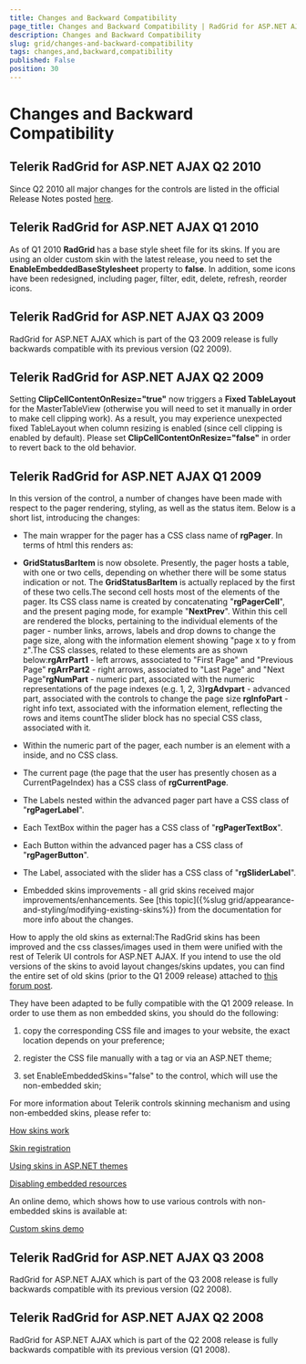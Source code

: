 ```yaml
---
title: Changes and Backward Compatibility
page_title: Changes and Backward Compatibility | RadGrid for ASP.NET AJAX Documentation
description: Changes and Backward Compatibility
slug: grid/changes-and-backward-compatibility
tags: changes,and,backward,compatibility
published: False
position: 30
---
```


# Changes and Backward Compatibility



## Telerik RadGrid for ASP.NET AJAX Q2 2010

Since Q2 2010 all major changes for the controls are listed in the official Release Notes posted [here](http://www.telerik.com/products/aspnet-ajax/whats-new/release-history.aspx).

## Telerik RadGrid for ASP.NET AJAX Q1 2010

As of Q1 2010 **RadGrid** has a base style sheet file for its skins. If you are using an older custom skin with the latest release, you need to set the **EnableEmbeddedBaseStylesheet** property to **false**. In addition, some icons have been redesigned, including pager, filter, edit, delete, refresh, reorder icons.

## Telerik RadGrid for ASP.NET AJAX Q3 2009

RadGrid for ASP.NET AJAX which is part of the Q3 2009 release is fully backwards compatible with its previous version (Q2 2009).

## Telerik RadGrid for ASP.NET AJAX Q2 2009

Setting **ClipCellContentOnResize="true"** now triggers a **Fixed TableLayout** for the MasterTableView (otherwise you will need to set it manually in order to make cell clipping work). As a result, you may experience unexpected fixed TableLayout when column resizing is enabled (since cell clipping is enabled by default). Please set **ClipCellContentOnResize="false"** in order to revert back to the old behavior.

## Telerik RadGrid for ASP.NET AJAX Q1 2009

In this version of the control, a number of changes have been made with respect to the pager rendering, styling, as well as the status item. Below is a short list, introducing the changes:

* The main wrapper for the pager has a CSS class name of **rgPager**. In terms of html this renders as:<tr class="rgPager">

* **GridStatusBarItem** is now obsolete. Presently, the pager hosts a table, with one or two cells, depending on whether there will be some status indication or not. The **GridStatusBarItem** is actually replaced by the first of these two cells.The second cell hosts most of the elements of the pager. Its CSS class name is created by concatenating "**rgPagerCell**", and the present paging mode, for example "**NextPrev**". Within this cell are rendered the blocks, pertaining to the individual elements of the pager - number links, arrows, labels and drop downs to change the page size, along with the information element showing "page x to y from z".The CSS classes, related to these elements are as shown below:**rgArrPart1** - left arrows, associated to "First Page" and "Previous Page" **rgArrPart2** - right arrows, associated to "Last Page" and "Next Page"**rgNumPart** - numeric part, associated with the numeric representations of the page indexes (e.g. 1, 2, 3)**rgAdvpart** - advanced part, associated with the controls to change the page size **rgInfoPart** - right info text, associated with the information element, reflecting the rows and items countThe slider block has no special CSS class, associated with it.

* Within the numeric part of the pager, each number is an **<a>** element with a <span> inside, and no CSS class.

* The current page (the page that the user has presently chosen as a CurrentPageIndex) has a CSS class of **rgCurrentPage**.

* The Labels nested within the advanced pager part have a CSS class of "**rgPagerLabel**".

* Each TextBox within the pager has a CSS class of "**rgPagerTextBox**".

* Each Button within the advanced pager has a CSS class of "**rgPagerButton**".

* The Label, associated with the slider has a CSS class of "**rgSliderLabel**".

* Embedded skins improvements - all grid skins received major improvements/enhancements. See [this topic]({%slug grid/appearance-and-styling/modifying-existing-skins%}) from the documentation for more info about the changes.

How to apply the old skins as external:The RadGrid skins has been improved and the css classes/images used in them were unified with the rest of Telerik UI controls for ASP.NET AJAX. If you intend to use the old versions of the skins to avoid layout changes/skins updates, you can find the entire set of old skins (prior to the Q1 2009 release) attached to [this forum post](http://www.telerik.com/community/forums/aspnet-ajax/calendar/radcalendar-q3-2008-skins-available-for-download.aspx).

They have been adapted to be fully compatible with the Q1 2009 release. In order to use them as non embedded skins, you should do the following:

1. copy the corresponding CSS file and images to your website, the exact location depends on your preference;

2. register the CSS file manually with a <link> tag or via an ASP.NET theme;

3. set EnableEmbeddedSkins="false" to the control, which will use the non-embedded skin;

For more information about Telerik controls skinning mechanism and using non-embedded skins, please refer to:

[How skins work](http://www.telerik.com/help/aspnet-ajax/introduction-how-skins-work.html)

[Skin registration](http://www.telerik.com/help/aspnet-ajax/introduction-skin-registration.html)

[Using skins in ASP.NET themes](http://www.telerik.com/help/aspnet-ajax/introduction-themes-how-to.html)

[Disabling embedded resources](http://www.telerik.com/help/aspnet-ajax/introduction-disabling-embedded-resources.html)

An online demo, which shows how to use various controls with non-embedded skins is available at:

[Custom skins demo](http://demos.telerik.com/aspnet-ajax/grid/examples/styles/customskin/defaultcs.aspx)

## Telerik RadGrid for ASP.NET AJAX Q3 2008

RadGrid for ASP.NET AJAX which is part of the Q3 2008 release is fully backwards compatible with its previous version (Q2 2008).

## Telerik RadGrid for ASP.NET AJAX Q2 2008

RadGrid for ASP.NET AJAX which is part of the Q2 2008 release is fully backwards compatible with its previous version (Q1 2008).
